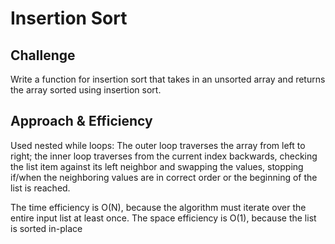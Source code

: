 # Insertion Sort

## Challenge
Write a function for insertion sort that takes in an unsorted array and returns the array sorted using insertion sort.

## Approach & Efficiency
Used nested while loops: The outer loop traverses the array from left to right; the inner loop traverses from the current index backwards, checking the list item against its left neighbor and swapping the values, stopping if/when the neighboring values are in correct order or the beginning of the list is reached. 

The time efficiency is O(N), because the algorithm must iterate over the entire input list at least once. The space efficiency is O(1), because the list is sorted in-place